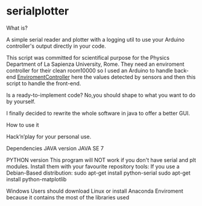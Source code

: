 # serialplotter

What is?

A simple serial reader and plotter with a logging util to use your Arduino controller's output directly in your code.

This script was committed for scientifical purpose for the Physics Department of La Sapienza University, Rome. 
They need an enviroment controller for their clean room10000 so I used an Arduino to handle back-end [EnviromentController](https://github.com/Thecave3/EnviromentControllerArduino) here the values detected by sensors and then this script to handle the front-end.

Is a ready-to-implement code?
No,you should shape to what you want to do by yourself.

I finally decided to rewrite the whole software in java to offer a better GUI.


How to use it

Hack’n’play for your personal use.


Dependencies
JAVA version
JAVA SE 7

PYTHON version
This program will NOT work if you don't have serial and plt modules.
Install them with your favourite repository tools:
If you use a Debian-Based distribution:
  sudo apt-get install python-serial
  sudo apt-get install python-matplotlib

Windows Users should download Linux or install Anaconda Enviroment because it contains the most of the libraries used
